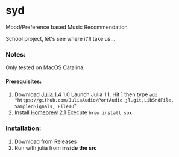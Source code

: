 # syd

Mood/Preference based Music Recommendation

School project, let's see where it'll take us...

### Notes:

Only tested on MacOS Catalina.

#### Prerequisites:

1. Download [Julia 1.4](https://julialang.org/downloads/)
    1.0  Launch Julia
    1.1. Hit ] then type `add "https://github.com/JuliaAudio/PortAudio.jl.git,LibSndFile, SampledSignals, FileIO`"
2. Install [Homebrew](https://brew.sh)
    2.1  Execute `brew install sox`

### Installation:

1. Download from Releases
2. Run with julia from **inside the src**
